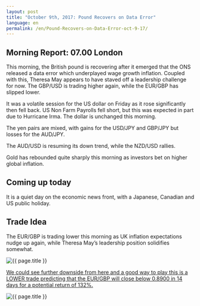 ```yaml
---
layout: post
title: "October 9th, 2017: Pound Recovers on Data Error"
language: en
permalink: /en/Pound-Recovers-on-Data-Error-oct-9-17/
---
```

## Morning Report: 07.00 London

This morning, the British pound is recovering after it emerged that the ONS released a data error which underplayed wage growth inflation. Coupled with this, Theresa May appears to have staved off a leadership challenge for now. The GBP/USD is trading higher again, while the EUR/GBP has slipped lower. 

It was a volatile session for the US dollar on Friday as it rose significantly then fell back. US Non Farm Payrolls fell short, but this was expected in part due to Hurricane Irma. The dollar is unchanged this morning. 

The yen pairs are mixed, with gains for the USD/JPY and GBP/JPY but losses for the AUD/JPY. 

The AUD/USD is resuming its down trend, while the NZD/USD rallies. 

Gold has rebounded quite sharply this morning as investors bet on higher global inflation. 

## Coming up today 

It is a quiet day on the economic news front, with a Japanese, Canadian and US public holiday. 

## Trade Idea

The EUR/GBP is trading lower this morning as UK inflation expectations nudge up again, while Theresa May’s leadership position solidifies somewhat. 
 
<img class="post-image" src="{{ site.url }}/images/oct/2017-10-09_07-08-03.jpg" alt="{{ page.title }}" title="{{ page.title }}">

<a href="%LINK%%currency=GBP&market=forex&underlying=frxEURGBP&formname=higherlower&duration_amount=14&duration_units=d&amount=10&amount_type=payout&expiry_type=duration&barrier=0.8900" target="_blank">We could see further downside from here and a good way to play this is a LOWER trade predicting that the EUR/GBP will close below 0.8900 in 14 days for a potential return of 132%.</a>

<img class="post-image" src="{{ site.url }}/images/oct/2017-10-09_07-11-28.jpg" alt="{{ page.title }}" title="{{ page.title }}">


